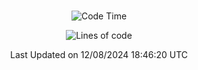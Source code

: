 <div align="center">

<br />

 <!--START_SECTION:waka-->
![Code Time](http://img.shields.io/badge/Code%20Time-2%2C939%20hrs%2054%20mins-blue)

![Lines of code](https://img.shields.io/badge/%EC%A0%80%EB%8A%94%20%EC%97%AC%ED%83%9C%EA%B9%8C%EC%A7%80%20-4.2%20million%20%EC%A4%84%EC%9D%98%20%EC%BD%94%EB%93%9C%EB%A5%BC%20%EC%9E%91%EC%84%B1%ED%96%88%EC%96%B4%EC%9A%94.-blue)


 Last Updated on 12/08/2024 18:46:20 UTC
<!--END_SECTION:waka-->

</div>
